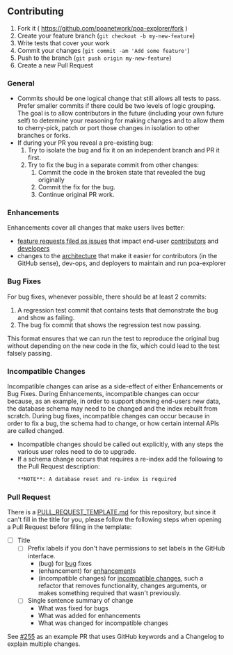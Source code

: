 ## Contributing

1. Fork it ( https://github.com/poanetwork/poa-explorer/fork )
2. Create your feature branch (`git checkout -b my-new-feature`)
3. Write tests that cover your work
4. Commit your changes (`git commit -am 'Add some feature'`)
5. Push to the branch (`git push origin my-new-feature`)
6. Create a new Pull Request

### General

* Commits should be one logical change that still allows all tests to pass.  Prefer smaller commits if there could be two levels of logic grouping.  The goal is to allow contributors in the future (including your own future self) to determine your reasoning for making changes and to allow them to cherry-pick, patch or port those changes in isolation to other branches or forks.
* If during your PR you reveal a pre-existing bug:
  1. Try to isolate the bug and fix it on an independent branch and PR it first.
  2. Try to fix the bug in a separate commit from other changes:
     1. Commit the code in the broken state that revealed the bug originally
     2. Commit the fix for the bug.
     3. Continue original PR work.

### Enhancements

Enhancements cover all changes that make users lives better:
* [feature requests filed as issues](https://github.com/poanetwork/poa-explorer/labels/enhancement) that impact end-user [contributors](https://github.com/poanetwork/poa-explorer/labels/contributor) and [developers](https://github.com/poanetwork/poa-explorer/labels/developer)
* changes to the [architecture](https://github.com/poanetwork/poa-explorer/labels/architecture) that make it easier for contributors (in the GitHub sense), dev-ops, and deployers to maintain and run poa-explorer

### Bug Fixes

For bug fixes, whenever possible, there should be at least 2 commits:

1. A regression test commit that contains tests that demonstrate the bug and show as failing.
2. The bug fix commit that shows the regression test now passing.

This format ensures that we can run the test to reproduce the original bug without depending on the new code in the fix, which could lead to the test falsely passing.

### Incompatible Changes

Incompatible changes can arise as a side-effect of either Enhancements or Bug Fixes.  During Enhancements, incompatible changes can occur because, as an example, in order to support showing end-users new data, the database schema may need to be changed and the index rebuilt from scratch.  During bug fixes, incompatible changes can occur because in order to fix a bug, the schema had to change, or how certain internal APIs are called changed.

* Incompatible changes should be called out explicitly, with any steps the various user roles need to do to upgrade.
* If a schema change occurs that requires a re-index add the following to the Pull Request description:
  ```markdown
  **NOTE**: A database reset and re-index is required
  ```

### Pull Request

There is a [PULL_REQUEST_TEMPLATE.md](PULL_REQUEST_TEMPLATE.md) for this repository, but since it can't fill in the title for you, please follow the following steps when opening a Pull Request before filling in the template:

- [ ] Title
  -  [ ] Prefix labels if you don't have permissions to set labels in the GitHub interface.
    * (bug) for [bug](https://github.com/poanetwork/poa-explorer/labels/bug) fixes
    * (enhancement) for [enhancement](https://github.com/poanetwork/poa-explorer/labels/enhancement)s
    * (incompatible changes) for [incompatible changes](https://github.com/poanetwork/poa-explorer/labels/incompatible%20changes), such a refactor that removes functionality, changes arguments, or makes something required that wasn't previously.
  - [ ] Single sentence summary of change
    * What was fixed for bugs
    * What was added for enhancements
    * What was changed for incompatible changes

See [#255](https://github.com/poanetwork/poa-explorer/pull/255) as an example PR that uses GitHub keywords and a Changelog to explain multiple changes.

